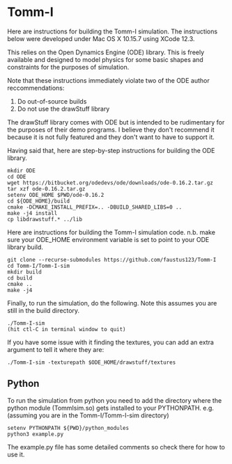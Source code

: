 # Tomm-I

Here are instructions for building the Tomm-I simulation. The
instructions below were developed under Mac OS X 10.15.7 using
XCode 12.3.

This relies on the Open Dynamics Engine (ODE) library. This is
freely available and designed to model physics for some basic
shapes and constraints for the purposes of simulation.  

Note that these instructions immediately violate two of the ODE
author reccommendations:

1. Do out-of-source builds
2. Do not use the drawStuff library

The drawStuff library comes with ODE but is intended to be
rudimentary for the purposes of their demo programs. I believe
they don't recommend it because it is not fully featured and
they don't want to have to support it.

Having said that, here are step-by-step instructions for building
the ODE library.
```
mkdir ODE
cd ODE
wget https://bitbucket.org/odedevs/ode/downloads/ode-0.16.2.tar.gz
tar xzf ode-0.16.2.tar.gz
setenv ODE_HOME $PWD/ode-0.16.2
cd ${ODE_HOME}/build
cmake -DCMAKE_INSTALL_PREFIX=.. -DBUILD_SHARED_LIBS=0 ..
make -j4 install
cp libdrawstuff.* ../lib
```

Here are instructions for building the Tomm-I simulation code. 
n.b. make sure your ODE_HOME environment variable is set to point
to your ODE library build. 
```
git clone --recurse-submodules https://github.com/faustus123/Tomm-I
cd Tomm-I/Tomm-I-sim
mkdir build
cd build
cmake ..
make -j4
```

Finally, to run the simulation, do the following. Note this assumes
you are still in the build directory.
```
./Tomm-I-sim
(hit ctl-C in terminal window to quit)
```
If you have some issue with it finding the textures, you can add an
extra argument to tell it where they are:
```
./Tomm-I-sim -texturepath $ODE_HOME/drawstuff/textures
```

## Python
To run the simulation from python you need to add the directory where
the python module (TommIsim.so) gets installed to your PYTHONPATH.
e.g. (assuming you are in the Tomm-I/Tomm-I-sim directory)

```
setenv PYTHONPATH ${PWD}/python_modules
python3 example.py
```

The example.py file has some detailed comments so check there for how
to use it.